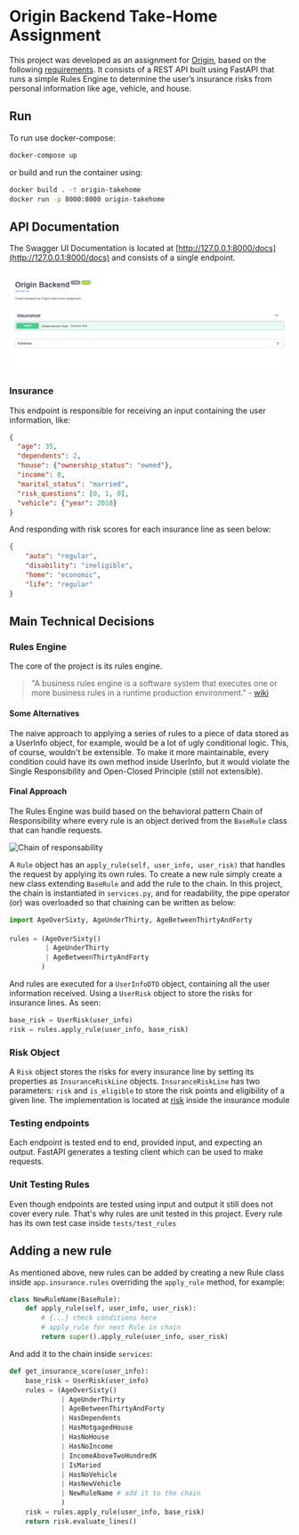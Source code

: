 # Origin Backend Take-Home Assignment

This project was developed as an assignment for [Origin](https://www.useorigin.com/), based on the following [requirements](https://github.com/OriginFinancial/origin-backend-take-home-assignment). It consists of a REST API built using FastAPI that runs a simple Rules Engine to determine the user’s insurance risks from personal information like age, vehicle, and house.

## Run

To run use docker-compose:

```sh
docker-compose up
```

or build and run the container using:

```sh
docker build . -t origin-takehome
docker run -p 8000:8000 origin-takehome
```

## API Documentation

The Swagger UI Documentation is located at [http://127.0.0.1:8000/docs](http://127.0.0.1:8000/docs) and consists of a single endpoint.

![Swagger UI](./docs/swagger.png)
### Insurance

This endpoint is responsible for receiving an input containing the user information, like:

```JSON
{
  "age": 35,
  "dependents": 2,
  "house": {"ownership_status": "owned"},
  "income": 0,
  "marital_status": "married",
  "risk_questions": [0, 1, 0],
  "vehicle": {"year": 2018}
}
```

And responding with risk scores for each insurance line as seen below:

```JSON
{
    "auto": "regular",
    "disability": "ineligible",
    "home": "economic",
    "life": "regular"
}
```

## Main Technical Decisions

### Rules Engine

The core of the project is its rules engine.

> "A business rules engine is a software system that executes one or more business rules in a runtime production environment." - [wiki](https://en.wikipedia.org/wiki/Business_rules_engine)

#### Some Alternatives

The naive approach to applying a series of rules to a piece of data stored as a UserInfo object, for example, would be a lot of ugly conditional logic. This, of course, wouldn't be extensible. To make it more maintainable, every condition could have its own method inside UserInfo, but it would violate the Single Responsibility and Open-Closed Principle (still not extensible).

#### Final Approach

The Rules Engine was build based on the behavioral pattern Chain of Responsibility where every rule is an object derived from the `BaseRule` class that can handle requests.

![Chain of responsability](https://refactoring.guru/images/patterns/cards/chain-of-responsibility-mini.png?id=36d85eba8d14986f0531)

A `Rule` object has an `apply_rule(self, user_info, user_risk)` that handles the request by applying its own rules. To create a new rule simply create a new class extending `BaseRule` and add the rule to the chain. In this project, the chain is instantiated in `services.py`, and for readability, the pipe operator (or) was overloaded so that chaining can be written as below:

```python
import AgeOverSixty, AgeUnderThirty, AgeBetweenThirtyAndForty

rules = (AgeOverSixty()
         | AgeUnderThirty
         | AgeBetweenThirtyAndForty
        )
```

And rules are executed for a `UserInfoDTO` object, containing all the user information received. Using a `UserRisk` object to store the risks for insurance lines. As seen:

```python
base_risk = UserRisk(user_info)
risk = rules.apply_rule(user_info, base_risk)
```

### Risk Object

A `Risk` object stores the risks for every insurance line by setting its properties as `InsuranceRiskLine` objects. `InsuranceRiskLine` has two parameters: `risk` and `is_eligible` to store the risk points and eligibility of a given line. The implementation is located at [risk](./app/insurance/risk.py) inside the insurance module

### Testing endpoints

Each endpoint is tested end to end, provided input, and expecting an output. FastAPI generates a testing client which can be used to make requests.

### Unit Testing Rules

Even though endpoints are tested using input and output it still does not cover every rule. That's why rules are unit tested in this project. Every rule has its own test case inside `tests/test_rules`

## Adding a new rule

As mentioned above, new rules can be added by creating a new Rule class inside `app.insurance.rules` overriding the `apply_rule` method, for example:

```python
class NewRuleName(BaseRule):
    def apply_rule(self, user_info, user_risk):
        # {...} check conditions here
        # apply_rule for next Rule in chain
        return super().apply_rule(user_info, user_risk)
```

And add it to the chain inside `services`:

```python
def get_insurance_score(user_info):
    base_risk = UserRisk(user_info)
    rules = (AgeOverSixty()
             | AgeUnderThirty
             | AgeBetweenThirtyAndForty
             | HasDependents
             | HasMotgagedHouse
             | HasNoHouse
             | HasNoIncome
             | IncomeAboveTwoHundredK
             | IsMaried
             | HasNoVehicle
             | HasNewVehicle
             | NewRuleName # add it to the chain
             )
    risk = rules.apply_rule(user_info, base_risk)
    return risk.evaluate_lines()
```
